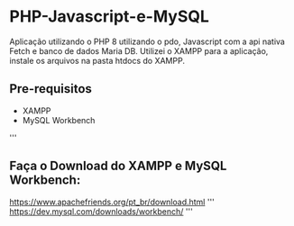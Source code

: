 # PHP-Javascript-e-MySQL
Aplicação utilizando o PHP 8 utilizando o pdo, Javascript com a api nativa Fetch e banco de dados Maria DB. Utilizei o XAMPP para a aplicação, instale os arquivos na pasta htdocs do XAMPP.

## Pre-requisitos
- XAMPP
- MySQL Workbench

'''
## Faça o Download do XAMPP e MySQL Workbench:
https://www.apachefriends.org/pt_br/download.html
'''
https://dev.mysql.com/downloads/workbench/
'''
